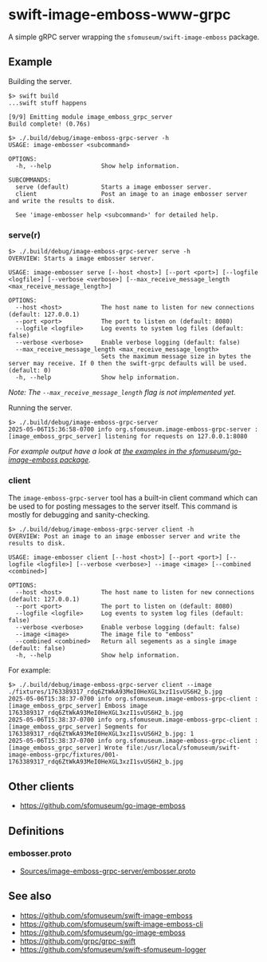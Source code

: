 # swift-image-emboss-www-grpc

A simple gRPC server wrapping the `sfomuseum/swift-image-emboss` package.

## Example

Building the server.

```
$> swift build
...swift stuff happens

[9/9] Emitting module image_emboss_grpc_server
Build complete! (0.76s)

$> ./.build/debug/image-emboss-grpc-server -h
USAGE: image-embosser <subcommand>

OPTIONS:
  -h, --help              Show help information.

SUBCOMMANDS:
  serve (default)         Starts a image embosser server.
  client                  Post an image to an image embosser server and write the results to disk.

  See 'image-embosser help <subcommand>' for detailed help.
```

### serve(r)

```
$> ./.build/debug/image-emboss-grpc-server serve -h
OVERVIEW: Starts a image embosser server.

USAGE: image-embosser serve [--host <host>] [--port <port>] [--logfile <logfile>] [--verbose <verbose>] [--max_receive_message_length <max_receive_message_length>]

OPTIONS:
  --host <host>           The host name to listen for new connections (default: 127.0.0.1)
  --port <port>           The port to listen on (default: 8080)
  --logfile <logfile>     Log events to system log files (default: false)
  --verbose <verbose>     Enable verbose logging (default: false)
  --max_receive_message_length <max_receive_message_length>
                          Sets the maximum message size in bytes the server may receive. If 0 then the swift-grpc defaults will be used. (default: 0)
  -h, --help              Show help information.
```

_Note: The `--max_receive_message_length` flag is not implemented yet._

Running the server.

```
$> ./.build/debug/image-emboss-grpc-server 
2025-05-06T15:36:58-0700 info org.sfomuseum.image-emboss-grpc-server : [image_emboss_grpc_server] listening for requests on 127.0.0.1:8080
```

_For example output have a look at [the examples in the sfomuseum/go-image-emboss package](https://github.com/sfomuseum/go-image-emboss#examples)._

### client

The `image-emboss-grpc-server` tool has a built-in client command which can be used to for posting messages to the server itself. This command is mostly for debugging and sanity-checking.

```
$> ./.build/debug/image-emboss-grpc-server client -h
OVERVIEW: Post an image to an image embosser server and write the results to disk.

USAGE: image-embosser client [--host <host>] [--port <port>] [--logfile <logfile>] [--verbose <verbose>] --image <image> [--combined <combined>]

OPTIONS:
  --host <host>           The host name to listen for new connections (default: 127.0.0.1)
  --port <port>           The port to listen on (default: 8080)
  --logfile <logfile>     Log events to system log files (default: false)
  --verbose <verbose>     Enable verbose logging (default: false)
  --image <image>         The image file to "emboss"
  --combined <combined>   Return all segements as a single image (default: false)
  -h, --help              Show help information.
```

For example:

```
$> ./.build/debug/image-emboss-grpc-server client --image ./fixtures/1763389317_rdq6ZtWkA93MeI0HeXGL3xzI1svUS6H2_b.jpg 
2025-05-06T15:38:37-0700 info org.sfomuseum.image-emboss-grpc-client : [image_emboss_grpc_server] Emboss image 1763389317_rdq6ZtWkA93MeI0HeXGL3xzI1svUS6H2_b.jpg
2025-05-06T15:38:37-0700 info org.sfomuseum.image-emboss-grpc-client : [image_emboss_grpc_server] Segments for 1763389317_rdq6ZtWkA93MeI0HeXGL3xzI1svUS6H2_b.jpg: 1
2025-05-06T15:38:37-0700 info org.sfomuseum.image-emboss-grpc-client : [image_emboss_grpc_server] Wrote file:/usr/local/sfomuseum/swift-image-emboss-grpc/fixtures/001-1763389317_rdq6ZtWkA93MeI0HeXGL3xzI1svUS6H2_b.jpg
```

## Other clients

* https://github.com/sfomuseum/go-image-emboss

## Definitions

### embosser.proto

* [Sources/image-emboss-grpc-server/embosser.proto](Sources/image-emboss-grpc-server/embosser.proto)

## See also

* https://github.com/sfomuseum/swift-image-emboss
* https://github.com/sfomuseum/swift-image-emboss-cli
* https://github.com/sfomuseum/go-image-emboss
* https://github.com/grpc/grpc-swift
* https://github.com/sfomuseum/swift-sfomuseum-logger
